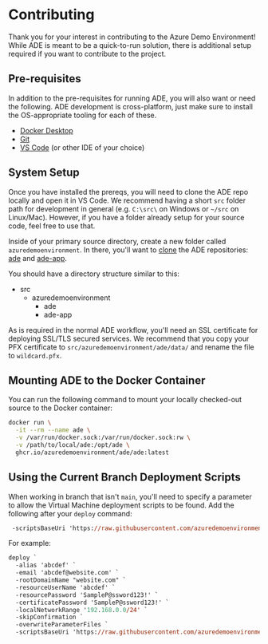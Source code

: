 # Contributing

Thank you for your interest in contributing to the Azure Demo Environment! While
ADE is meant to be a quick-to-run solution, there is additional setup required
if you want to contribute to the project.

## Pre-requisites

In addition to the pre-requisites for running ADE, you will also want or need
the following. ADE development is cross-platform, just make sure to install the
OS-appropriate tooling for each of these.

- [Docker Desktop](https://www.docker.com/products/docker-desktop)
- [Git](https://git-scm.com/)
- [VS Code](https://code.visualstudio.com/) (or other IDE of your choice)

## System Setup

Once you have installed the prereqs, you will need to clone the ADE repo locally
and open it in VS Code. We recommend having a short `src` folder path for
development in general (e.g. `C:\src\` on Windows or `~/src` on Linux/Mac).
However, if you have a folder already setup for your source code, feel free to
use that.

Inside of your primary source directory, create a new folder called
`azuredemoenvironment`. In there, you'll want to
[clone](https://docs.github.com/en/repositories/creating-and-managing-repositories/cloning-a-repository)
the ADE repositories: [ade](https://github.com/azuredemoenvironment/ade) and
[ade-app](https://github.com/azuredemoenvironment/ade-app).

You should have a directory structure similar to this:

- src
  - azuredemoenvironment
    - ade
    - ade-app

As is required in the normal ADE workflow, you'll need an SSL certificate for
deploying SSL/TLS secured services. We recommend that you copy your PFX
certificate to `src/azuredemoenvironment/ade/data/` and rename the file to
`wildcard.pfx`.

## Mounting ADE to the Docker Container

You can run the following command to mount your locally checked-out source to
the Docker container:

```sh
docker run \
  -it --rm --name ade \
  -v /var/run/docker.sock:/var/run/docker.sock:rw \
  -v /path/to/local/ade:/opt/ade \
  ghcr.io/azuredemoenvironment/ade/ade:latest
```

## Using the Current Branch Deployment Scripts

When working in branch that isn't `main`, you'll need to specify a parameter to
allow the Virtual Machine deployment scripts to be found. Add the following
after your `deploy` command:

```ps
 -scriptsBaseUri 'https://raw.githubusercontent.com/azuredemoenvironment/ade/your/branch/name/scripts'
```

For example:

```ps
deploy `
  -alias 'abcdef' `
  -email 'abcdef@website.com' `
  -rootDomainName "website.com" `
  -resourceUserName 'abcdef' `
  -resourcePassword 'SampleP@ssword123!' `
  -certificatePassword 'SampleP@ssword123!' `
  -localNetworkRange '192.168.0.0/24' `
  -skipConfirmation `
  -overwriteParameterFiles `
  -scriptsBaseUri 'https://raw.githubusercontent.com/azuredemoenvironment/ade/dev/scripts'
```
